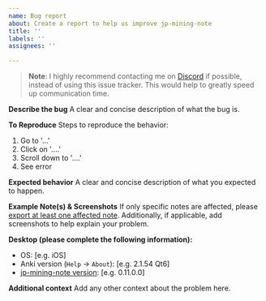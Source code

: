 ```yaml
---
name: Bug report
about: Create a report to help us improve jp-mining-note
title: ''
labels: ''
assignees: ''

---
```


> **Note**:
> I highly recommend contacting me on [Discord](https://aquafina-water-bottle.github.io/jp-mining-note/faq/#discord-contact-info) if possible, instead of using this issue tracker. This would help to greatly speed up communication time.

**Describe the bug**
A clear and concise description of what the bug is.

**To Reproduce**
Steps to reproduce the behavior:
1. Go to '...'
2. Click on '....'
3. Scroll down to '....'
4. See error

**Expected behavior**
A clear and concise description of what you expected to happen.

**Example Note(s) & Screenshots**
If only specific notes are affected, please [export at least one affected note](https://aquafina-water-bottle.github.io/jp-mining-note/faq/#how-do-i-export-notes). Additionally, if applicable, add screenshots to help explain your problem.

**Desktop (please complete the following information):**
 - OS: [e.g. iOS]
 - Anki version (`Help` → `About`): [e.g. 2.1.54 Qt6]
 - [jp-mining-note version](https://aquafina-water-bottle.github.io/jp-mining-note/faq/#how-do-i-see-the-currently-installed-version-of-this-note): [e.g. 0.11.0.0]

**Additional context**
Add any other context about the problem here.
